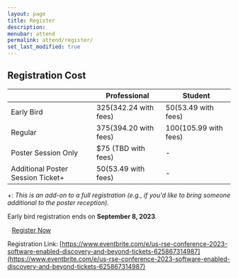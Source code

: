 ```yaml
---
layout: page
title: Register
description: 
menubar: attend
permalink: attend/register/
set_last_modified: true
---
```


## Registration Cost


|   | Professional | Student |
| - | ------------ | ------- |
| Early Bird | $325 ($342.24 with fees) | $50 ($53.49 with fees) |
| Regular | $375 ($394.20 with fees) | $100 ($105.99 with fees) |
| Poster Session Only | $75 (TBD with fees) | - |
| Additional Poster Session Ticket+ | $50 ($53.49 with fees) | - |

+: _This is an add-on to a full registration (e.g., if you'd like to bring someone additional to the poster reception)._

Early bird registration ends on **September 8, 2023**.

<a type="button" style="margin:auto 10px; -webkit-appearance: none;" class="btn btn-dark btn-lg" href="https://www.eventbrite.com/e/us-rse-conference-2023-software-enabled-discovery-and-beyond-tickets-625867314987" target="_blank">
    Register Now
</a>

Registration Link: [https://www.eventbrite.com/e/us-rse-conference-2023-software-enabled-discovery-and-beyond-tickets-625867314987](https://www.eventbrite.com/e/us-rse-conference-2023-software-enabled-discovery-and-beyond-tickets-625867314987)
